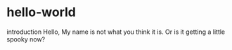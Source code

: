# hello-world
introduction
Hello, My name is not what you think it is. Or is it getting a little spooky now?
